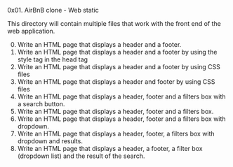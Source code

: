 0x01. AirBnB clone - Web static

This directory will contain multiple files that work with the front end of the web application.

  0. Write an HTML page that displays a header and a footer.
  1. Write an HTML page that displays a header and a footer by using the style tag in the head tag
  2. Write an HTML page that displays a header and a footer by using CSS files
  3. Write an HTML page that displays a header and footer by using CSS files
  4. Write an HTML page that displays a header, footer and a filters box with a search button.
  5. Write an HTML page that displays a header, footer and a filters box.
  6. Write an HTML page that displays a header, footer and a filters box with dropdown.
  7. Write an HTML page that displays a header, footer, a filters box with dropdown and results.
  8. Write an HTML page that displays a header, a footer, a filter box (dropdown list) and the result of the search.
